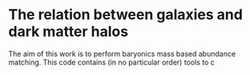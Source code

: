 # The relation between galaxies and dark matter halos

The aim of this work is to perform baryonics mass based abundance matching. This code contains (in no particular order) tools to c

